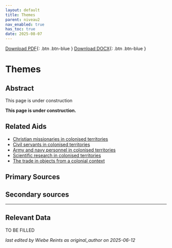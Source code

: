 ```yaml
---
layout: default
title: Themes
parent: niveau2
nav_enabled: true
has_toc: true
date: 2025-08-07
--- 
```



[Download PDF](https://raw.githubusercontent.com/colonial-heritage/research-guides-dev/refs/heads/main/EXPORTS/PDF/niveau2/English/Themes.pdf){: .btn .btn-blue }     [Download DOCX](https://raw.githubusercontent.com/colonial-heritage/research-guides-dev/refs/heads/main/EXPORTS/DOCX/niveau2/English/Themes.docx){: .btn .btn-blue }


# Themes


## Abstract

This page is under construction

**This page is under construction.**


## Related Aids

 - [Christian missionaries in colonised territories](published/niveau2/English/ChristianMission_20240417.yml)  
 - [Civil servants in colonised territories](published/niveau2/English/CivilServants_20240316.yml)  
 - [Army and navy personnel in colonised territories](published/niveau2/English/MilitaryAndNavy_20240417.yml)  
 - [Scientific research in colonised territories](published/niveau2/English/Science_20240821.yml)  
 - [The trade in objects from a colonial context](published/niveau2/English/Trade_20240316.yml)  

## Primary Sources

## Secondary sources



---
## Relevant Data 
TO BE FILLED

_last edited by Wiebe Reints as original_author on 2025-06-12_
        